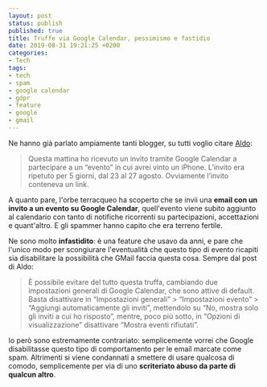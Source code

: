 ```yaml
---
layout: post
status: publish
published: true
title: Truffe via Google Calendar, pessimismo e fastidio
date: 2019-08-31 19:21:25 +0200
categories:
- Tech
tags:
- tech
- spam
- google calendar
- gdpr
- feature
- google
- gmail
---
```


Ne hanno già parlato ampiamente tanti blogger, su tutti voglio citare [Aldo](https://www.aldolat.it/2019/sicurezza/la-truffa-via-google-calendar/):

> Questa mattina ho ricevuto un invito tramite Google Calendar a partecipare a un “evento” in cui avrei vinto un iPhone. L’invito era ripetuto per 5 giorni, dal 23 al 27 agosto. Ovviamente l’invito conteneva un link.

A quanto pare, l'orbe terracqueo ha scoperto che se invii una **email con un invito a un evento su Google Calendar**, quell'evento viene subito aggiunto al calendario con tanto di notifiche ricorrenti su partecipazioni, accettazioni e quant'altro. E gli spammer hanno capito che era terreno fertile.

Ne sono molto **infastidito**: è una feature che usavo da anni, e pare che l'unico modo per scongiurare l'eventualità che questo tipo di evento ricapiti sia disabilitare la possibilità che GMail faccia questa cosa. Sempre dal post di Aldo:

> È possibile evitare del tutto questa truffa, cambiando due impostazioni generali di Google Calendar, che sono attive di default. Basta disattivare in “Impostazioni generali” > “Impostazioni evento” > “Aggiungi automaticamente gli inviti”, mettendolo su “No, mostra solo gli inviti a cui ho risposto”, mentre, poco più sotto, in “Opzioni di visualizzazione” disattivare “Mostra eventi rifiutati”.

Io però sono estremamente contrariato: semplicemente vorrei che Google disabilitasse questo tipo di comportamento per le email marcate come spam. Altrimenti si viene condannati a smettere di usare qualcosa di comodo, semplicemente per via di uno **scriteriato abuso da parte di qualcun altro**.


